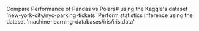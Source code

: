 Compare Performance of Pandas vs Polars# using the Kaggle's dataset 'new-york-city/nyc-parking-tickets'
Perform statistics inference using the dataset 'machine-learning-databases/iris/iris.data'
